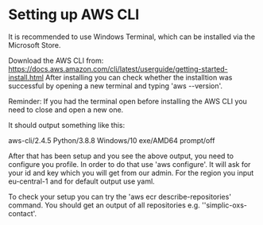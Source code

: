 # Setting up AWS CLI

It is recommended to use Windows Terminal, which can be installed via the Microsoft Store.

Download the AWS CLI from: https://docs.aws.amazon.com/cli/latest/userguide/getting-started-install.html
After installing you can check whether the installtion was successful by opening a new terminal and typing 'aws --version'.

Reminder: If you had the terminal open before installing the AWS CLI you need to close and open a new one.

It should output something like this:

aws-cli/2.4.5 Python/3.8.8 Windows/10 exe/AMD64 prompt/off


After that has been setup and you see the above output, you need to configure you profile.
In order to do that use 'aws configure'.
It will ask for your id and key which you will get from our admin.
For the region you input eu-central-1 and for default output use yaml.

To check your setup you can try the 'aws ecr describe-repositories' command.
You should get an output of all repositories e.g. ''simplic-oxs-contact'.

